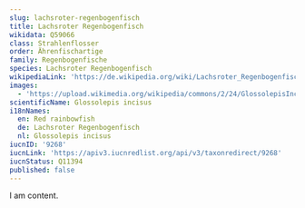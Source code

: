 ```yaml
---
slug: lachsroter-regenbogenfisch
title: Lachsroter Regenbogenfisch
wikidata: Q59066
class: Strahlenflosser
order: Ährenfischartige
family: Regenbogenfische
species: Lachsroter Regenbogenfisch
wikipediaLink: 'https://de.wikipedia.org/wiki/Lachsroter_Regenbogenfisch'
images:
  - 'https://upload.wikimedia.org/wikipedia/commons/2/24/GlossolepisIncisus.JPG'
scientificName: Glossolepis incisus
i18nNames:
  en: Red rainbowfish
  de: Lachsroter Regenbogenfisch
  nl: Glossolepis incisus
iucnID: '9268'
iucnLink: 'https://apiv3.iucnredlist.org/api/v3/taxonredirect/9268'
iucnStatus: Q11394
published: false
---
```


I am content.
